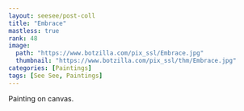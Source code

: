 ```yaml
---
layout: seesee/post-coll
title: "Embrace"
mastless: true
rank: 48
image:
  path: "https://www.botzilla.com/pix_ssl/Embrace.jpg"
  thumbnail: "https://www.botzilla.com/pix_ssl/thm/Embrace.jpg"
categories: [Paintings]
tags: [See See, Paintings]
---
```


Painting on canvas.



